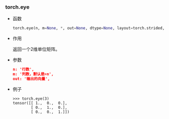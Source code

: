 ### torch.eye

- 函数

  ```python
  torch.eye(n, m=None, *, out=None, dtype=None, layout=torch.strided, device=None, requires_grad=False) → Tensor
  ```

- 作用

  返回一个2维单位矩阵。

- 参数

  ```json
  n: '行数',
  m: '列数，默认是=n',
  out: '输出的向量',
  ```

- 例子

  ```shell
  >>> torch.eye(3)
  tensor([[ 1.,  0.,  0.],
          [ 0.,  1.,  0.],
          [ 0.,  0.,  1.]])
  ```

  

